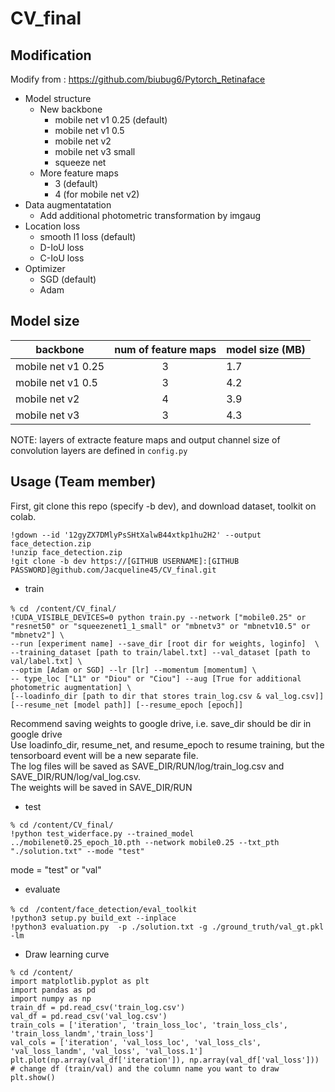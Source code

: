 # CV_final
## Modification
Modify from : https://github.com/biubug6/Pytorch_Retinaface  
- Model structure  
  -  New backbone
      - mobile net v1 0.25 (default) 
      - mobile net v1 0.5 
      - mobile net v2 
      - mobile net v3 small 
      - squeeze net  
  - More feature maps  
    -  3 (default)
    -  4 (for mobile net v2)
- Data augmentatation  
  - Add additional photometric transformation by imgaug
- Location loss
  - smooth l1 loss (default)
  - D-IoU loss
  - C-IoU loss
- Optimizer
  - SGD (default)  
  - Adam 
## Model size  
backbone | num of feature maps | model size (MB)
--------|:---------------------:|--------------
mobile net v1 0.25 | 3 | 1.7
mobile net v1 0.5 | 3| 4.2
mobile net v2 | 4 | 3.9 
mobile net v3 | 3 | 4.3

NOTE: layers of extracte feature maps and output channel size of convolution layers are defined in ```config.py```
## Usage (Team member)
First, git clone this repo (specify -b dev), and download dataset, toolkit on colab.
```
!gdown --id '12gyZX7DMlyPsSHtXalwB44xtkp1hu2H2' --output face_detection.zip
!unzip face_detection.zip
!git clone -b dev https://[GITHUB USERNAME]:[GITHUB PASSWORD]@github.com/Jacqueline45/CV_final.git
```
- train
```
% cd　/content/CV_final/
!CUDA_VISIBLE_DEVICES=0 python train.py --network ["mobile0.25" or "resnet50" or "squeezenet1_1_small" or "mbnetv3" or "mbnetv10.5" or "mbnetv2"] \
--run [experiment name] --save_dir [root dir for weights, loginfo]  \
--training_dataset [path to train/label.txt] --val_dataset [path to val/label.txt] \
--optim [Adam or SGD] --lr [lr] --momentum [momentum] \
-- type_loc ["L1" or "Diou" or "Ciou"] --aug [True for additional photometric augmentation] \
[--loadinfo_dir [path to dir that stores train_log.csv & val_log.csv]]  [--resume_net [model path]] [--resume_epoch [epoch]]
```
Recommend saving weights to google drive, i.e. save_dir should be dir in google drive  
Use loadinfo_dir, resume_net, and resume_epoch to resume training, but the tensorboard event will be a new separate file.  
The log files will be saved as SAVE_DIR/RUN/log/train_log.csv and SAVE_DIR/RUN/log/val_log.csv.  
The weights will be saved in SAVE_DIR/RUN
- test
```
% cd /content/CV_final/
!python test_widerface.py --trained_model ../mobilenet0.25_epoch_10.pth --network mobile0.25 --txt_pth "./solution.txt" --mode "test"
```
mode = "test" or "val"
- evaluate
```
% cd　/content/face_detection/eval_toolkit
!python3 setup.py build_ext --inplace
!python3 evaluation.py  -p ./solution.txt -g ./ground_truth/val_gt.pkl -lm
```
- Draw learning curve  
```
% cd /content/
import matplotlib.pyplot as plt
import pandas as pd
import numpy as np
train_df = pd.read_csv('train_log.csv')
val_df = pd.read_csv('val_log.csv')
train_cols = ['iteration', 'train_loss_loc', 'train_loss_cls', 'train_loss_landm','train_loss']
val_cols = ['iteration', 'val_loss_loc', 'val_loss_cls', 'val_loss_landm', 'val_loss', 'val_loss.1']
plt.plot(np.array(val_df['iteration']), np.array(val_df['val_loss'])) # change df (train/val) and the column name you want to draw
plt.show()
```
